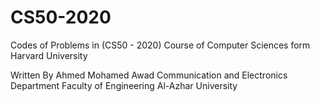 # CS50-2020
Codes of Problems in (CS50 - 2020) Course of Computer Sciences form Harvard University

Written By Ahmed Mohamed Awad 
Communication and Electronics Department
Faculty of Engineering 
Al-Azhar University
